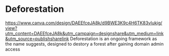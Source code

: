 # Deforestation
https://www.canva.com/design/DAEEfceJA8k/d9BWE3K9c4H6TK83vlukig/view?utm_content=DAEEfceJA8k&utm_campaign=designshare&utm_medium=link&utm_source=publishsharelink
Deforestation is an ongoing framework as the name suggests, designed to destory a forest after gaining domain admin access

